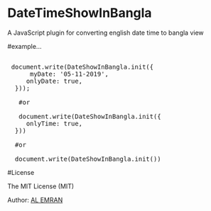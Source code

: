# DateTimeShowInBangla 
<p>A JavaScript plugin for converting english date time to bangla view</p>
 

<div class="highlight highlight-text-html-basic">


#example...
 
 
<pre>

 document.write(DateShowInBangla.init({
      myDate: '05-11-2019',
     onlyDate: true,
  }));
   
   #or
   
   document.write(DateShowInBangla.init({
     onlyTime: true,
  }))
  
  #or
  
  document.write(DateShowInBangla.init())
</pre>

  
#License
<p>The MIT License (MIT)</p>

<p>Author: <a href="https://alemran.me">AL EMRAN</a></p>
